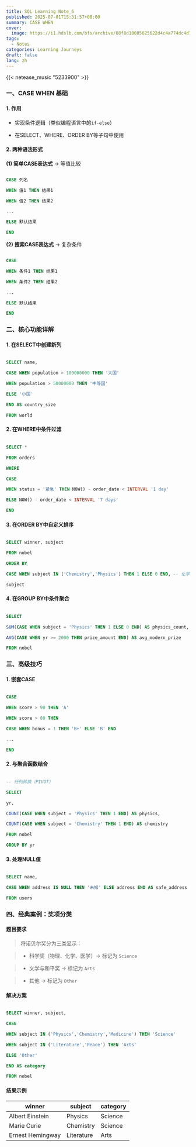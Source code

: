 ```yaml
---
title: SQL Learning Note_6
published: 2025-07-01T15:31:57+08:00
summary: CASE WHEN
cover:
  image: https://i1.hdslb.com/bfs/archive/88f8d10085625622d4c4a774dc4d773bd1205966.jpg
tags:
  - Notes
categories: Learning Journeys
draft: false
lang: zh
---
```


{{< netease_music "5233900" >}}

### 一、CASE WHEN 基础

#### 1. 作用

- 实现条件逻辑（类似编程语言中的`if-else`）

- 在SELECT、WHERE、ORDER BY等子句中使用

#### 2. 两种语法形式

**(1) 简单CASE表达式** → 等值比较

```sql

CASE 列名

WHEN 值1 THEN 结果1

WHEN 值2 THEN 结果2

...

ELSE 默认结果

END

```

**(2) 搜索CASE表达式** → 复杂条件

```sql

CASE

WHEN 条件1 THEN 结果1

WHEN 条件2 THEN 结果2

...

ELSE 默认结果

END

```

### 二、核心功能详解

#### 1. 在SELECT中创建新列

```sql

SELECT name,

CASE WHEN population > 100000000 THEN '大国'

WHEN population > 50000000 THEN '中等国'

ELSE '小国'

END AS country_size

FROM world

```

#### 2. 在WHERE中条件过滤

```sql

SELECT *

FROM orders

WHERE

CASE

WHEN status = '紧急' THEN NOW() - order_date < INTERVAL '1 day'

ELSE NOW() - order_date < INTERVAL '7 days'

END

```

#### 3. 在ORDER BY中自定义排序

```sql

SELECT winner, subject

FROM nobel

ORDER BY

CASE WHEN subject IN ('Chemistry','Physics') THEN 1 ELSE 0 END, -- 化学物理排最后

subject

```

#### 4. 在GROUP BY中条件聚合

```sql

SELECT

SUM(CASE WHEN subject = 'Physics' THEN 1 ELSE 0 END) AS physics_count,

AVG(CASE WHEN yr >= 2000 THEN prize_amount END) AS avg_modern_prize

FROM nobel

```

### 三、高级技巧

#### 1. 嵌套CASE

```sql

CASE

WHEN score > 90 THEN 'A'

WHEN score > 80 THEN

CASE WHEN bonus = 1 THEN 'B+' ELSE 'B' END

...

END

```

#### 2. 与聚合函数结合

```sql

-- 行列转换（PIVOT）

SELECT

yr,

COUNT(CASE WHEN subject = 'Physics' THEN 1 END) AS physics,

COUNT(CASE WHEN subject = 'Chemistry' THEN 1 END) AS chemistry

FROM nobel

GROUP BY yr

```

#### 3. 处理NULL值

```sql

SELECT name,

CASE WHEN address IS NULL THEN '未知' ELSE address END AS safe_address

FROM users

```

### 四、经典案例：奖项分类

#### 题目要求

> 将诺贝尔奖分为三类显示：

> - 科学奖（物理、化学、医学）→ 标记为 `Science`

> - 文学与和平奖 → 标记为 `Arts`

> - 其他 → 标记为 `Other`

#### 解决方案

```sql

SELECT winner, subject,

CASE

WHEN subject IN ('Physics','Chemistry','Medicine') THEN 'Science'

WHEN subject IN ('Literature','Peace') THEN 'Arts'

ELSE 'Other'

END AS category

FROM nobel

```

#### 结果示例

| winner           | subject    | category |
| ---------------- | ---------- | -------- |
| Albert Einstein  | Physics    | Science  |
| Marie Curie      | Chemistry  | Science  |
| Ernest Hemingway | Literature | Arts     |